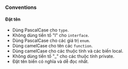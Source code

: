 ### Conventions

#### Đặt tên
- Dùng PascalCase cho `type`.
- Không dùng tiền tố "I" cho `interface`. 
- Dùng PascalCase cho các giá trị `enum`.
- Dùng camelCase cho tên các `function`.
- Dùng camelCase cho các thuộc tính và các biến local.
- Không dùng tiền tố "_" cho các thuộc tính private. 
- Đặt tên biến có nghĩa và dễ đọc nhất.
